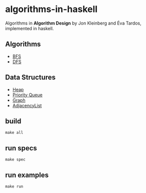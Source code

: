 # algorithms-in-haskell

Algorithms in __Algorithm Design__ by Jon Kleinberg and Éva Tardos, implemented in haskell.

## Algorithms

* [BFS](./src/Graph.hs)
* [DFS](./src/Graph.hs)

## Data Structures

* [Heap](./src/Heap.hs)
* [Priority Queue](./src/PriorityQueue.hs)
* [Graph](./src/Graph.hs)
* [AdjacencyList](./src/AdjacencyList.hs)

## build

```
make all
```

## run specs

```
make spec
```

## run examples

```
make run
```
